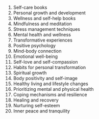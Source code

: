 1. Self-care books
2. Personal growth and development
3. Wellness and self-help books
4. Mindfulness and meditation
5. Stress management techniques
6. Mental health and wellness
7. Transformative experiences
8. Positive psychology
9. Mind-body connection
10. Emotional well-being
11. Self-love and self-compassion
12. Habits for personal transformation
13. Spiritual growth
14. Body positivity and self-image
15. Healthy living and lifestyle changes
16. Prioritizing mental and physical health
17. Coping mechanisms and resilience
18. Healing and recovery
19. Nurturing self-esteem
20. Inner peace and tranquility
